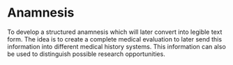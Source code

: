 # Anamnesis
To develop a structured anamnesis which will later convert into legible text form. The idea is to create a complete medical evaluation to later send this information into different medical history systems. This information can also be used to distinguish possible research opportunities. 
